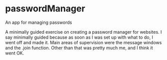 # passwordManager
An app for managing passwords

A minimally guided exercise on creating a password manager for websites. I say minimally guided because as soon as I was set up with what to do, I went off and made it. Main 
areas of supervision were the message windows and the .join function. Other than that was pretty much me, and I think it went OK.
